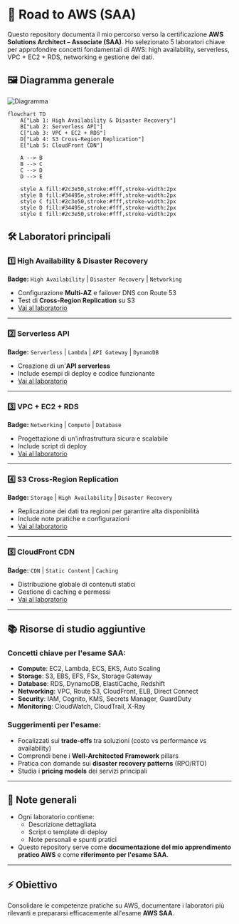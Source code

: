 # 🚀 Road to AWS (SAA)

Questo repository documenta il mio percorso verso la certificazione **AWS Solutions Architect – Associate (SAA)**. Ho selezionato 5 laboratori chiave per approfondire concetti fondamentali di AWS: high availability, serverless, VPC + EC2 + RDS, networking e gestione dei dati.

## 🖼️ Diagramma generale

![Diagramma](https://raw.githubusercontent.com/ferramelo/Road-to-AWS-SAA/main/path/to/diagram/diagram-1.png)

```mermaid
flowchart TD
    A["Lab 1: High Availability & Disaster Recovery"]
    B["Lab 2: Serverless API"]
    C["Lab 3: VPC + EC2 + RDS"]
    D["Lab 4: S3 Cross-Region Replication"]
    E["Lab 5: CloudFront CDN"]

    A --> B
    B --> C
    C --> D
    D --> E

    style A fill:#2c3e50,stroke:#fff,stroke-width:2px
    style B fill:#34495e,stroke:#fff,stroke-width:2px
    style C fill:#2c3e50,stroke:#fff,stroke-width:2px
    style D fill:#34495e,stroke:#fff,stroke-width:2px
    style E fill:#2c3e50,stroke:#fff,stroke-width:2px
```

## 🛠️ Laboratori principali

### 1️⃣ High Availability & Disaster Recovery 
**Badge:** `High Availability` | `Disaster Recovery` | `Networking`  
- Configurazione **Multi-AZ** e failover DNS con Route 53  
- Test di **Cross-Region Replication** su S3  
- [Vai al laboratorio](./lab1-high-availability/README.md)

---

### 2️⃣ Serverless API 
**Badge:** `Serverless` | `Lambda` | `API Gateway` | `DynamoDB`  
- Creazione di un'**API serverless**  
- Include esempi di deploy e codice funzionante  
- [Vai al laboratorio](./lab2-serverless-api/README.md)

---

### 3️⃣ VPC + EC2 + RDS 
**Badge:** `Networking` | `Compute` | `Database`  
- Progettazione di un'infrastruttura sicura e scalabile  
- Include script di deploy  
- [Vai al laboratorio](./lab3-vpc-ec2-rds/README.md)

---

### 4️⃣ S3 Cross-Region Replication 
**Badge:** `Storage` | `High Availability` | `Disaster Recovery`  
- Replicazione dei dati tra regioni per garantire alta disponibilità  
- Include note pratiche e configurazioni  
- [Vai al laboratorio](./lab4-s3-cross-region/README.md)

---

### 5️⃣ CloudFront CDN 
**Badge:** `CDN` | `Static Content` | `Caching`  
- Distribuzione globale di contenuti statici  
- Gestione di caching e permessi  
- [Vai al laboratorio](./lab5-cloudfront-cdn/README.md)

---

## 📚 Risorse di studio aggiuntive

### Concetti chiave per l'esame SAA:
- **Compute**: EC2, Lambda, ECS, EKS, Auto Scaling
- **Storage**: S3, EBS, EFS, FSx, Storage Gateway
- **Database**: RDS, DynamoDB, ElastiCache, Redshift
- **Networking**: VPC, Route 53, CloudFront, ELB, Direct Connect
- **Security**: IAM, Cognito, KMS, Secrets Manager, GuardDuty
- **Monitoring**: CloudWatch, CloudTrail, X-Ray

### Suggerimenti per l'esame:
- Focalizzati sui **trade-offs** tra soluzioni (costo vs performance vs availability)
- Comprendi bene i **Well-Architected Framework** pillars
- Pratica con domande sui **disaster recovery patterns** (RPO/RTO)
- Studia i **pricing models** dei servizi principali

---

## 📝 Note generali
- Ogni laboratorio contiene:
  - Descrizione dettagliata
  - Script o template di deploy
  - Note personali e spunti pratici
- Questo repository serve come **documentazione del mio apprendimento pratico AWS** e come **riferimento per l'esame SAA**.

---

## ⚡ Obiettivo
Consolidare le competenze pratiche su AWS, documentare i laboratori più rilevanti e prepararsi efficacemente all'esame **AWS SAA**.
